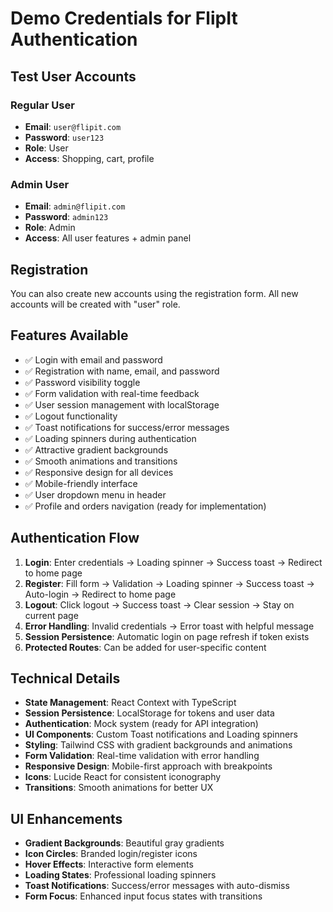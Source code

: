 # Demo Credentials for FlipIt Authentication

## Test User Accounts

### Regular User
- **Email**: `user@flipit.com`
- **Password**: `user123`
- **Role**: User
- **Access**: Shopping, cart, profile

### Admin User
- **Email**: `admin@flipit.com`
- **Password**: `admin123`
- **Role**: Admin
- **Access**: All user features + admin panel

## Registration
You can also create new accounts using the registration form. All new accounts will be created with "user" role.

## Features Available
- ✅ Login with email and password
- ✅ Registration with name, email, and password
- ✅ Password visibility toggle
- ✅ Form validation with real-time feedback
- ✅ User session management with localStorage
- ✅ Logout functionality
- ✅ Toast notifications for success/error messages
- ✅ Loading spinners during authentication
- ✅ Attractive gradient backgrounds
- ✅ Smooth animations and transitions
- ✅ Responsive design for all devices
- ✅ Mobile-friendly interface
- ✅ User dropdown menu in header
- ✅ Profile and orders navigation (ready for implementation)

## Authentication Flow
1. **Login**: Enter credentials → Loading spinner → Success toast → Redirect to home page
2. **Register**: Fill form → Validation → Loading spinner → Success toast → Auto-login → Redirect to home page
3. **Logout**: Click logout → Success toast → Clear session → Stay on current page
4. **Error Handling**: Invalid credentials → Error toast with helpful message
5. **Session Persistence**: Automatic login on page refresh if token exists
6. **Protected Routes**: Can be added for user-specific content

## Technical Details
- **State Management**: React Context with TypeScript
- **Session Persistence**: LocalStorage for tokens and user data
- **Authentication**: Mock system (ready for API integration)
- **UI Components**: Custom Toast notifications and Loading spinners
- **Styling**: Tailwind CSS with gradient backgrounds and animations
- **Form Validation**: Real-time validation with error handling
- **Responsive Design**: Mobile-first approach with breakpoints
- **Icons**: Lucide React for consistent iconography
- **Transitions**: Smooth animations for better UX

## UI Enhancements
- **Gradient Backgrounds**: Beautiful gray gradients
- **Icon Circles**: Branded login/register icons
- **Hover Effects**: Interactive form elements
- **Loading States**: Professional loading spinners
- **Toast Notifications**: Success/error messages with auto-dismiss
- **Form Focus**: Enhanced input focus states with transitions

